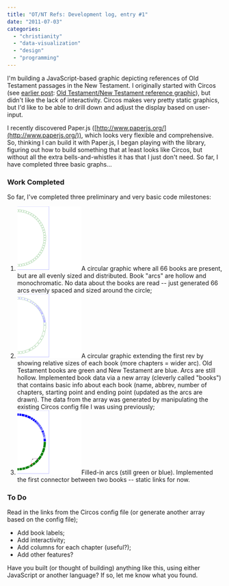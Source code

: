 ```yaml
---
title: "OT/NT Refs: Development log, entry #1"
date: "2011-07-03"
categories: 
  - "christianity"
  - "data-visualization"
  - "design"
  - "programming"
---
```


I'm building a JavaScript-based graphic depicting references of Old Testament passages in the New Testament. I originally started with Circos (see [earlier post](https://blog.balinsbooks.com/2011/06/27/old-testamentnew-testament-reference-graphic/ "Old Testament/New Testament reference graphic"): [Old Testament/New Testament reference graphic](https://blog.balinsbooks.com/2011/06/27/old-testamentnew-testament-reference-graphic/ "Permanent Link to Old Testament/New Testament reference graphic")), but didn't like the lack of interactivity. Circos makes very pretty static graphics, but I'd like to be able to drill down and adjust the display based on user-input.

I recently discovered Paper.js ([http://www.paperjs.org/](http://www.paperjs.org/)), which looks very flexible and comprehensive. So, thinking I can build it with Paper.js, I began playing with the library, figuring out how to build something that at least looks like Circos, but without all the extra bells-and-whistles it has that I just don't need. So far, I have completed three basic graphs...

### Work Completed

So far, I've completed three preliminary and very basic code milestones:

1. [![OTNT reference graphic: rev1](images/otnt-rev1-150x150.png "otnt-rev1")](https://blog.balinsbooks.com/wp-content/uploads/2011/07/otnt-rev1.png)A circular graphic where all 66 books are present, but are all evenly sized and distributed. Book "arcs" are hollow and monochromatic. No data about the books are read -- just generated 66 arcs evenly spaced and sized around the circle;
2. [![OTNT reference graphic: rev2](images/otnt-rev2-150x150.png "otnt-rev2")](https://blog.balinsbooks.com/wp-content/uploads/2011/07/otnt-rev2.png)A circular graphic extending the first rev by showing relative sizes of each book (more chapters = wider arc). Old Testament books are green and New Testament are blue. Arcs are still hollow. Implemented book data via a new array (cleverly called "books") that contains basic info about each book (name, abbrev, number of chapters, starting point and ending point (updated as the arcs are drawn). The data from the array was generated by manipulating the existing Circos config file I was using previously;
3. [![OTNT reference graphic: rev3](images/otnt-rev3-150x150.png "otnt-rev3")](https://blog.balinsbooks.com/wp-content/uploads/2011/07/otnt-rev3.png)Filled-in arcs (still green or blue). Implemented the first connector between two books -- static links for now.

### To Do

Read in the links from the Circos config file (or generate another array based on the config file);

- Add book labels;
- Add interactivity;
- Add columns for each chapter (useful?);
- Add other features?

Have you built (or thought of building) anything like this, using either JavaScript or another language? If so, let me know what you found.
